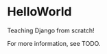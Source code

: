 HelloWorld
==============================

Teaching Django from scratch!

For more information, see TODO.
